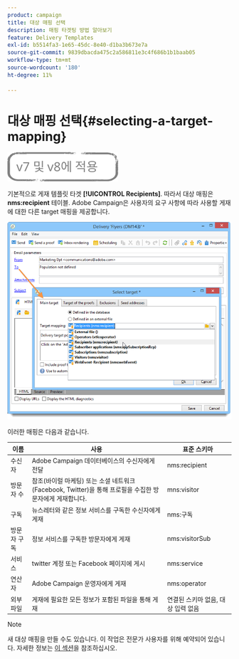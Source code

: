 ```yaml
---
product: campaign
title: 대상 매핑 선택
description: 매핑 타겟팅 방법 알아보기
feature: Delivery Templates
exl-id: b5514fa3-1e65-45dc-8e40-d1ba3b673e7a
source-git-commit: 9839dbacda475c2a586811e3c4f686b1b1baab05
workflow-type: tm+mt
source-wordcount: '180'
ht-degree: 11%

---
```


# 대상 매핑 선택{#selecting-a-target-mapping}

![](../../assets/common.svg)

기본적으로 게재 템플릿 타겟 **[!UICONTROL Recipients]**. 따라서 대상 매핑은 **nms:recipient** 테이블. Adobe Campaign은 사용자의 요구 사항에 따라 사용할 게재에 대한 다른 target 매핑을 제공합니다.

![](assets/delivery_select_mapping.png)

이러한 매핑은 다음과 같습니다.

| 이름 | 사용 | 표준 스키마 |
|---|---|---|
| 수신자 | Adobe Campaign 데이터베이스의 수신자에게 전달 | nms:recipient |
| 방문자 수 | 참조(바이럴 마케팅) 또는 소셜 네트워크(Facebook, Twitter)을 통해 프로필을 수집한 방문자에게 게재합니다. | mns:visitor |
| 구독 | 뉴스레터와 같은 정보 서비스를 구독한 수신자에게 게재 | nms:구독 |
| 방문자 구독 | 정보 서비스를 구독한 방문자에게 게재 | nms:visitorSub |
| 서비스 | twitter 계정 또는 Facebook 페이지에 게시 | nms:service |
| 연산자 | Adobe Campaign 운영자에게 게재 | nms:operator |
| 외부 파일 | 게재에 필요한 모든 정보가 포함된 파일을 통해 게재 | 연결된 스키마 없음, 대상 입력 없음 |

>[!NOTE]
>
>새 대상 매핑을 만들 수도 있습니다. 이 작업은 전문가 사용자를 위해 예약되어 있습니다. 자세한 정보는 [이 섹션](../../configuration/using/target-mapping.md)을 참조하십시오.
